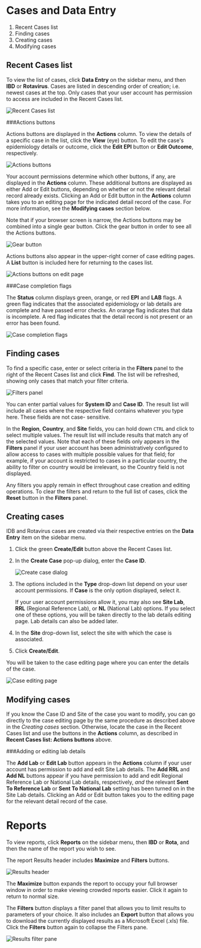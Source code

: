 Cases and Data Entry
====================

1. Recent Cases list
2. Finding cases
3. Creating cases
4. Modifying cases

Recent Cases list
-----------------

To view the list of cases, click **Data Entry** on the sidebar menu, and then **IBD** or
**Rotavirus**. Cases are listed in descending order of creation; i.e. newest cases at the top. Only
cases that your user account has permission to access are included in the Recent Cases list.

![Recent Cases list](images/recentCases.png)

###Actions buttons

Actions buttons are displayed in the **Actions** column. To view the details of a specific case in
the list, click the **View** (eye) button. To edit the case's epidemiology details or outcome, click
the **Edit EPI** button or **Edit Outcome**, respectively.

![Actions buttons](images/actionsButtons.png)

Your account permissions determine which other buttons, if any, are displayed in the **Actions**
column. These additional buttons are displayed as either Add or Edit buttons, depending on whether
or not the relevant detail record already exists. Clicking an Add or Edit button in the **Actions**
column takes you to an editing page for the indicated detail record of the case. For more
information, see the **Modifying cases** section below.

Note that if your browser screen is narrow, the Actions buttons may be combined into a single gear
button. Click the gear button in order to see all the Actions buttons.

![Gear button](images/gearButton.png)

Actions buttons also appear in the upper-right corner of case editing pages. A **List** button is
included here for returning to the cases list.

![Actions buttons on edit page](images/actionsButtonsEdit.png)

###Case completion flags

The **Status** column displays green, orange, or red **EPI** and **LAB** flags. A green flag
indicates that the associated epidemiology or lab details are complete and have passed error checks.
An orange flag indicates that data is incomplete. A red flag indicates that the detail record is not
present or an error has been found.

![Case completion flags](images/completionFlags.png)

Finding cases
-------------

To find a specific case, enter or select criteria in the **Filters** panel to the right of the
Recent Cases list and click **Find**. The list will be refreshed, showing only cases that match your
filter criteria.

![Filters panel](images/filtersPanel.png)

You can enter partial values for **System ID** and **Case ID**. The result list will include all
cases where the respective field contains whatever you type here. These fields are not case-
sensitive.

In the **Region**, **Country**, and **Site** fields, you can hold down `CTRL` and click to select
multiple values. The result list will include results that match any of the selected values. Note
that each of these fields only appears in the **Filters** panel if your user account has been
administratively configured to allow access to cases with multiple possible values for that field;
for example, if your account is restricted to cases in a particular country, the ability to filter
on country would be irrelevant, so the Country field is not displayed.

Any filters you apply remain in effect throughout case creation and editing operations. To clear the
filters and return to the full list of cases, click the **Reset** button in the **Filters** panel.

Creating cases
--------------

IDB and Rotavirus cases are created via their respective entries on the **Data Entry** item on the
sidebar menu.

1. Click the green **Create/Edit** button above the Recent Cases list.

2. In the **Create Case** pop-up dialog, enter the **Case ID**.

   ![Create case dialog](images/createCase.png)

3. The options included in the **Type** drop-down list depend on your user account permissions. If
**Case** is the only option displayed, select it.
  
   If your user account permissions allow it, you may also see **Site Lab**, **RRL** (Regional
   Reference Lab), or **NL** (National Lab) options. If you select one of these options, you will be
   taken directly to the lab details editing page. Lab details can also be added later.

4. In the **Site** drop-down list, select the site with which the case is associated.

5. Click **Create/Edit**.

You will be taken to the case editing page where you can enter the details of the case.

![Case editing page](images/editCase.png)

Modifying cases
---------------

If you know the Case ID and Site of the case you want to modify, you can go directly to the case
editing page by the same procedure as described above in the *Creating cases* section. Otherwise,
locate the case in the Recent Cases list and use the buttons in the **Actions** column, as described
in **Recent Cases list: Actions buttons** above.

###Adding or editing lab details

The **Add Lab** or **Edit Lab** button appears in the **Actions** column if your user account has
permission to add and edit Site Lab details. The **Add RRL** and **Add NL** buttons appear if you
have permission to add and edit Regional Reference Lab or National Lab details, respectively, *and*
the relevant **Sent To Reference Lab** or **Sent To National Lab** setting has been turned on in the
Site Lab details. Clicking an Add or Edit button takes you to the editing page for the relevant
detail record of the case.

Reports
=======

To view reports, click **Reports** on the sidebar menu, then **IBD** or **Rota**, and then the name
of the report you wish to see.

The report Results header includes **Maximize** and **Filters** buttons.

![Results header](images/reportResultsHeader.png)

The **Maximize** button expands the report to occupy your full browser window in order to make
viewing crowded reports easier. Click it again to return to normal size.

The **Filters** button displays a filter panel that allows you to limit results to parameters of
your choice. It also includes an **Export** button that allows you to download the currently
displayed results as a Microsoft Excel (.xls) file. Click the **Filters** button again to collapse
the Filters pane.

![Results filter pane](images/reportResultsFilters.png)
